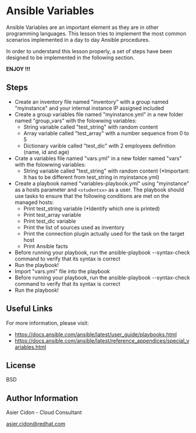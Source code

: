 # Ansible Variables

Ansible Variables are an important element as they are in other programming languages. This lesson tries to implement the most common scenarios implemented in a day to day Ansible procedures.

In order to understand this lesson properly, a set of steps have been designed to be implemented in the following section.

**ENJOY !!!**

## Steps 

-   Create an inventory file named "inventory" with a group named "myinstance" and your internal instance IP assigned included
-   Create a group variables file named "myinstance.yml" in a new folder named "group_vars" with the folowwing variables:
    -   String variable called "test_string" with random content
    -   Array variable called "test_array" with a number sequence from 0 to 5
    -   Dictionary varible called "test_dic" with 2 employees definition (name, id and age)
-   Crate a variables file named "vars.yml" in a new folder named "vars" with the folowwing variables:
    -   String variable called "test_string" with random content (*Important: It has to be different from test_string in myinstance.yml)
-   Create a playbook named "variables-playbook.yml" using "myinstance" as a hosts parameter and ``<studentxx>`` as a user. The playbook should use tasks to ensure that the following conditions are met on the managed hosts:
    -   Print test_string variable (*Identify which one is printed)
    -   Print test_array variable
    -   Print test_dic variable
    -   Print the list of sources used as inventory
    -   Print the connection plugin actually used for the task on the target host
    -   Print Ansible facts
-   Before running your playbook, run the ansible-playbook --syntax-check  command to verify that its syntax is correct
-   Run the playbook!
-   Import "vars.yml" file into the playbook
-   Before running your playbook, run the ansible-playbook --syntax-check  command to verify that its syntax is correct
-   Run the playbook!

## Useful Links

For more information, please visit:

-   https://docs.ansible.com/ansible/latest/user_guide/playbooks.html
-   https://docs.ansible.com/ansible/latest/reference_appendices/special_variables.html

License
-------

BSD

Author Information
------------------

 Asier Cidon - Cloud Consultant

 asier.cidon@redhat.com
